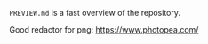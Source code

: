 `PREVIEW.md` is a fast overview of the repository.

Good redactor for png: https://www.photopea.com/
